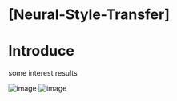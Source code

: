 # [Neural-Style-Transfer]

# Introduce 
some interest results 

![image](https://github.com/lucigel/Neural-Style-Transfer/assets/110618653/30c38484-161b-4d0e-8e6e-7d71e46af936)
![image](https://codelearnstorage.s3.amazonaws.com/Media/Default/Users/T_5FFlower/blog/AI%20Ngoc%20Trinh.jpg)


